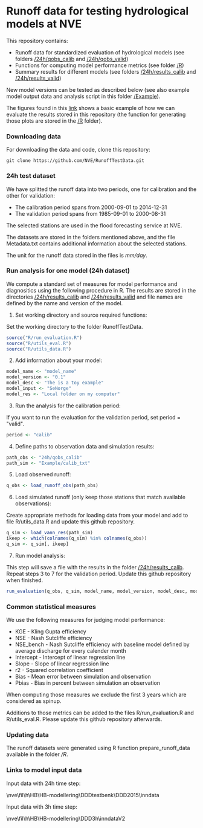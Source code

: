 Runoff data for testing hydrological models at NVE
==================================================

This repository contains:

* Runoff data for standardized evaluation of hydrological models (see folders [/24h/qobs_calib](https://github.com/NVE/RunoffTestData/tree/master/24h/qobs_calib) and [/24h/qobs_valid](https://github.com/NVE/RunoffTestData/tree/master/24h/qobs_valid))
* Functions for computing model performance metrics (see folder [/R](https://github.com/NVE/RunoffTestData/tree/master/R))
* Summary results for different models (see folders [/24h/results_calib](https://github.com/NVE/RunoffTestData/tree/master/24h/results_calib) and [/24h/results_valid](https://github.com/NVE/RunoffTestData/tree/master/24h/results_valid))

New model versions can be tested as described below (see also example model output data and analysis script in this folder [/Example](https://github.com/NVE/RunoffTestData/tree/master/Example)).

The figures found in this [link](https://github.com/NVE/RunoffTestData/blob/master/Example_Result.pdf) shows a basic example of how we can evaluate the results stored in this repository (the function for generating those plots are stored in the [/R](https://github.com/NVE/RunoffTestData/tree/master/R) folder).

### Downloading data

For downloading the data and code, clone this repository:

`git clone https://github.com/NVE/RunoffTestData.git`

### 24h test dataset

We have splitted the runoff data into two periods, one for calibration and the other for validation:

* The calibration period spans from 2000-09-01 to 2014-12-31
* The validation period spans from 1985-09-01 to 2000-08-31

The selected stations are used in the flood forecasting service at NVE.

The datasets are stored in the folders mentioned above, and the file Metadata.txt contains additional information about the selected stations.

The unit for the runoff data stored in the files is *mm/day*.

### Run analysis for one model (24h dataset)

We compute a standard set of measures for model performance and diagnositics using the following procedure in R. The results are stored in the directories [/24h/results_calib](https://github.com/NVE/RunoffTestData/tree/master/24h/results_calib) and [/24h/results_valid](https://github.com/NVE/RunoffTestData/tree/master/24h/results_valid) and file names are defined by the name and version of the model.

1) Set working directory and source required functions:

Set the working directory to the folder RunoffTestData.

```R
source("R/run_evaluation.R")
source("R/utils_eval.R")
source("R/utils_data.R")
```

2) Add information about your model:

```R
model_name <- "model_name"
model_version <- "0.1"
model_desc <- "The is a toy example"
model_input <- "SeNorge"
model_res <- "Local folder on my computer"
```

3) Run the analysis for the calibration period:

If you want to run the evaluation for the validation period, set period = "valid".

```R
period <- "calib"
```

4) Define paths to observation data and simulation results:

```R
path_obs <- "24h/qobs_calib"
path_sim <- "Example/calib_txt"
```

5) Load observed runoff:

```R
q_obs <- load_runoff_obs(path_obs)
```

6) Load simulated runoff (only keep those stations that match available observations):

Create appropriate methods for loading data from your model and add to file R/utils_data.R and update this github repository.

```R
q_sim <- load_vann_res(path_sim)
ikeep <- which(colnames(q_sim) %in% colnames(q_obs))
q_sim <- q_sim[, ikeep]
```

7) Run model analysis:

This step will save a file with the results in the folder [/24h/results_calib](https://github.com/NVE/RunoffTestData/tree/master/24h/results_calib). Repeat steps 3 to 7 for the validation period. Update this github repository when finished.

```R
run_evaluation(q_obs, q_sim, model_name, model_version, model_desc, model_input, model_res, period)
```

### Common statistical measures

We use the following measures for judging model performance:

* KGE - Kling Gupta efficiency
* NSE - Nash Sutcliffe efficiency
* NSE_bench - Nash Sutcliffe efficiency with baseline model defined by average discharge for every calender month
* Intercept - Intercept of linear regression line
* Slope - Slope of linear regression line
* r2 - Squared correlation coefficient
* Bias - Mean error between simulation and observation
* Pbias - Bias in percent between simulation an observation

When computing those measures we exclude the first 3 years which are considered as spinup.

Additions to those metrics can be added to the files R/run_evaluation.R and R/utils_eval.R. Please update this github repository afterwards.

### Updating data

The runoff datasets were generated using R function prepare_runoff_data available in the folder */R*.

### Links to model input data

Input data with 24h time step:

\\nve\fil\h\HB\HB-modellering\DDDtestbenk\DDD2015\inndata

Input data with 3h time step:

\\nve\fil\h\HB\HB-modellering\DDD3h\inndataV2


